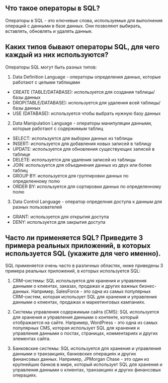 ## Что такое операторы в SQL?

Операторы в SQL - это ключевые слова, используемые для выполнения операций с данными в базе данных. Они позволяют выбирать, вставлять, обновлять и удалять данные.

## Каких типов бывают операторы SQL, для чего каждый из них используются?

Операторы SQL могут быть разных типов:
1. Data Definition Language - операторы определения данных, которые работают с целыми таблицами
- CREATE (TABLE/DATABASE): используется для создания таблицы/базы данных
- DROP(TABLE/DATABASE): используется для удаления всей таблицы/базы данных
- USE (DATABASE): используется чтобы выбрать нужную базу данных
2. Data Manipulation Language - операторы манипуляции данными, которые работают с содержимым таблиц
- SELECT: используется для выборки данных из таблицы
- INSERT: используется для добавления новых записей в таблицу
- UPDATE: используется для обновления существующих записей в таблице
- DELETE: используется для удаления записей из таблицы
- JOIN: используется для объединения данных из двух или более таблиц
- GROUP BY: используется для группировки данных по определенному полю
- ORDER BY: используется для сортировки данных по определенному полю
3. Data Control Language - оператор определния доступа к данным для разных пользователей
- GRANT: используется для открытия доступа
- DENY: используется для закрытия доступа

## Часто ли применяется SQL? Приведите 3 примера реальных приложений, в которых используется SQL (укажите для чего именно).

SQL применяется очень часто в различных областях, ниже приведены 3 примера реальных приложений, в которых используется SQL:

1. CRM-системы: SQL используется для хранения и управления данными о клиентах, заказах, продажах и других важных бизнес-данных. Например, SalesForce - это одна из самых популярных CRM-систем, которая использует SQL для хранения и управления данными о клиентах, продажах и маркетинговых кампаниях.

2. Системы управления содержимым сайта (CMS): SQL используется для хранения и управления данными о контенте, который отображается на сайте. Например, WordPress - это одна из самых популярных CMS, которая использует SQL для хранения и управления данными о постах, страницах, комментариях и других элементах сайта.

3. Банковские системы: SQL используется для хранения и управления данными о транзакциях, банковских операциях и других финансовых данных. Например, JPMorgan Chase - это один из крупнейших банков в мире, который использует SQL для хранения и управления данными о клиентах, транзакциях и других финансовых операциях.
